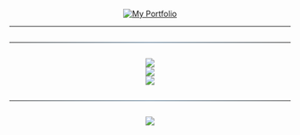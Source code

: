 <div align="center">

[![My Portfolio](https://img.shields.io/badge/View_Portfolio-4A7CA4?style=flat-square&logo=data:image/svg+xml;base64,PHN2ZyB2ZXJzaW9uPSIxLjEiIHhtbG5zPSJodHRwOi8vd3d3LnczLm9yZy8yMDAwL3N2ZyIgdmlld0JveD0iMCAwIDI0IDI0Ij48cGF0aCBmaWxsPSIjRkZGRkZGIiBkPSJNMTEsM0gxM1Y1SDExTTExLDdIMTNWOUgxMU0xMSwxMUgxM1YxM0gxMU0xMSwxNUgxM1YxN0gxMU0xMSwxOUgxM1YyMUgxMU0zLDFIMjFBNBIsMiAwIDAsMSAyMywzVjIxQTIsMiAwIDAsMSAyMSwyM0gzQTIsMiAwIDAsMSAxLDIxVjNBMiwyIDAgMCwxIDMsMU0zLDNWNUgyMVYzTTMsN1YyMUgyMVY3WiIvPjwvc3ZnPg==&logoColor=ffffff)](https://aesv.io)

</div>

---
<!-- Using a simple HR for sparse geometry, can be styled further if platform supports it -->
<hr style="border: 0; height: 1px; background-image: linear-gradient(to right, rgba(0, 0, 0, 0), rgba(74, 124, 164, 0.75), rgba(0, 0, 0, 0)); margin-top: 2em; margin-bottom: 2em;" />


<div align="center">
  <img src="https://github-readme-stats.vercel.app/api?username=4esv&show_icons=true&theme=default&bg_color=FFFFFF&title_color=333366&text_color=333333&icon_color=4A7CA4&border_color=D1D1D1&hide_border=false&count_private=true" />
</div>

<div align="center">
  <img src="https://github-readme-streak-stats.herokuapp.com/?user=4esv&theme=default&background=FFFFFF&ring=4A7CA4&fire=B08D57&currStreakLabel=333333&border=D1D1D1&hide_border=false" />
</div>

<div align="center">
  <img src="https://github-readme-stats.vercel.app/api/top-langs/?username=4esv&layout=compact&theme=default&bg_color=FFFFFF&title_color=333366&text_color=333333&border_color=D1D1D1&hide_border=false" />
</div>

<hr style="border: 0; height: 1px; background-image: linear-gradient(to right, rgba(0, 0, 0, 0), rgba(74, 124, 164, 0.75), rgba(0, 0, 0, 0)); margin-top: 2em; margin-bottom: 2em;" />

<div align="center">
  <img src="./profile-3d-contrib/profile-customize.svg" /> <!-- Updated path -->
</div>
